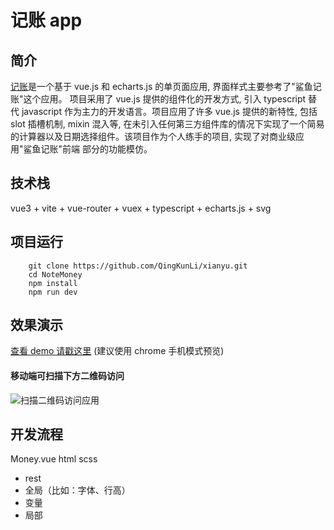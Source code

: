 # 记账 app

## 简介

[记账](https://qingkunli.github.io/xianyu-app)是一个基于 vue.js 和 echarts.js 的单页面应用, 界面样式主要参考了"鲨鱼记账"这个应用。
项目采用了 vue.js 提供的组件化的开发方式, 引入 typescript 替代 javascript 作为主力的开发语言。项目应用了许多 vue.js 提供的新特性, 包括 slot 插槽机制,
mixin 混入等, 在未引入任何第三方组件库的情况下实现了一个简易的计算器以及日期选择组件。该项目作为个人练手的项目, 实现了对商业级应用"鲨鱼记账"前端
部分的功能模仿。

## 技术栈

vue3 + vite + vue-router + vuex + typescript + echarts.js + svg

## 项目运行

```
    git clone https://github.com/QingKunLi/xianyu.git
    cd NoteMoney
    npm install
    npm run dev
```

## 效果演示

[查看 demo 请戳这里](https://qingkunli.github.io/xianyu-app) (建议使用 chrome 手机模式预览)

#### 移动端可扫描下方二维码访问

![扫描二维码访问应用](./QRCode.png)

## 开发流程

Money.vue
html
scss

- rest
- 全局（比如：字体、行高）
- 变量
- 局部
